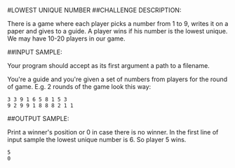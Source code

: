 #LOWEST UNIQUE NUMBER
##CHALLENGE DESCRIPTION:


There is a game where each player picks a number from 1 to 9, writes it on a paper and gives to a guide. A player wins if his number is the lowest unique. We may have 10-20 players in our game.

##INPUT SAMPLE:

Your program should accept as its first argument a path to a filename.

You're a guide and you're given a set of numbers from players for the round of game. E.g. 2 rounds of the game look this way:

    3 3 9 1 6 5 8 1 5 3
    9 2 9 9 1 8 8 8 2 1 1

##OUTPUT SAMPLE:

Print a winner's position or 0 in case there is no winner. In the first line of input sample the lowest unique number is 6. So player 5 wins.

    5
    0
